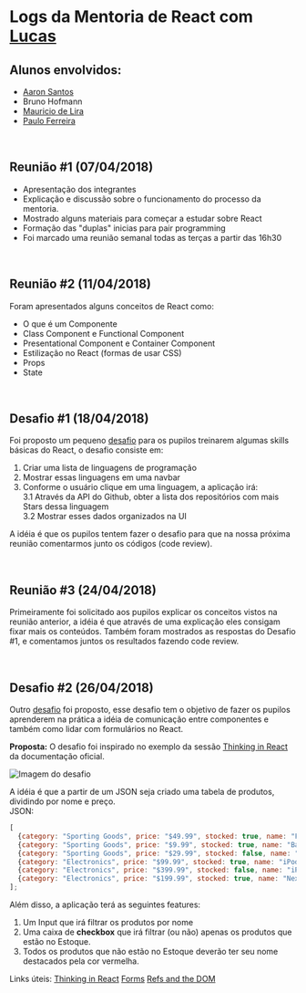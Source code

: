 # Logs da Mentoria de React com [Lucas](https://github.com/ifpb/mentorship/blob/master/perfis/mentores/lucas_ferreira.md)

## Alunos envolvidos:

* [Aaron Santos](https://github.com/ifpb/mentorship/blob/master/perfis/pupilos/aaron_santos.md)
* Bruno Hofmann
* [Mauricio de Lira](https://github.com/ifpb/mentorship/blob/master/perfis/pupilos/mauricio_de_lira.md)
* [Paulo Ferreira](https://github.com/ifpb/mentorship/blob/master/perfis/pupilos/paulo_ferreira.md)

<br>

## Reunião #1 (07/04/2018)

* Apresentação dos integrantes
* Explicação e discussão sobre o funcionamento do processo da mentoria.
* Mostrado alguns materiais para começar a estudar sobre React
* Formação das "duplas" inicias para pair programming
* Foi marcado uma reunião semanal todas as terças a partir das 16h30

<br>

## Reunião #2 (11/04/2018)

Foram apresentados alguns conceitos de React como:

* O que é um Componente
* Class Component e Functional Component
* Presentational Component e Container Component
* Estilização no React (formas de usar CSS)
* Props
* State

<br>

## Desafio #1 (18/04/2018)

Foi proposto um pequeno [desafio](https://4q41y03w14.codesandbox.io/) para os pupilos treinarem algumas skills básicas do React, o desafio consiste em:
1. Criar uma lista de linguagens de programação
2. Mostrar essas linguagens em uma navbar
3. Conforme o usuário clique em uma linguagem, a aplicação irá:  
3.1 Através da API do Github, obter a lista dos repositórios com mais Stars dessa linguagem  
3.2 Mostrar esses dados organizados na UI

A idéia é que os pupilos tentem fazer o desafio para que na nossa próxima reunião comentarmos junto os códigos (code review).

<br>

## Reunião #3 (24/04/2018)

Primeiramente foi solicitado aos pupilos explicar os conceitos vistos na reunião anterior, a idéia é que através de uma explicação eles consigam fixar mais os conteúdos.
Também foram mostrados as respostas do Desafio #1, e comentamos juntos os resultados fazendo code review.

<br>

## Desafio #2 (26/04/2018)

Outro [desafio](https://6w016xo803.codesandbox.io/) foi proposto, esse desafio tem o objetivo de fazer os pupilos aprenderem na prática a idéia de comunicação entre componentes e também como lidar com formulários no React.


**Proposta:**
O desafio foi inspirado no exemplo da sessão [Thinking in React](https://reactjs.org/docs/thinking-in-react.html) da documentação oficial.

![Imagem do desafio](https://reactjs.org/static/thinking-in-react-mock-1071fbcc9eed01fddc115b41e193ec11-4dd91.png)

A idéia é que a partir de um JSON seja criado uma tabela de produtos, dividindo por nome e preço.  
JSON:
```js
[
  {category: "Sporting Goods", price: "$49.99", stocked: true, name: "Football"},
  {category: "Sporting Goods", price: "$9.99", stocked: true, name: "Baseball"},
  {category: "Sporting Goods", price: "$29.99", stocked: false, name: "Basketball"},
  {category: "Electronics", price: "$99.99", stocked: true, name: "iPod Touch"},
  {category: "Electronics", price: "$399.99", stocked: false, name: "iPhone 5"},
  {category: "Electronics", price: "$199.99", stocked: true, name: "Nexus 7"}
];
```

Além disso, a aplicação terá as seguintes features:
1. Um Input que irá filtrar os produtos por nome
2. Uma caixa de **checkbox** que irá filtrar (ou não) apenas os produtos que estão no Estoque.
3. Todos os produtos que não estão no Estoque deverão ter seu nome destacados pela cor vermelha.


Links úteis:
[Thinking in React](https://reactjs.org/docs/thinking-in-react.html)
[Forms](https://reactjs.org/docs/forms.html)
[Refs and the DOM](https://reactjs.org/docs/refs-and-the-dom.html)
